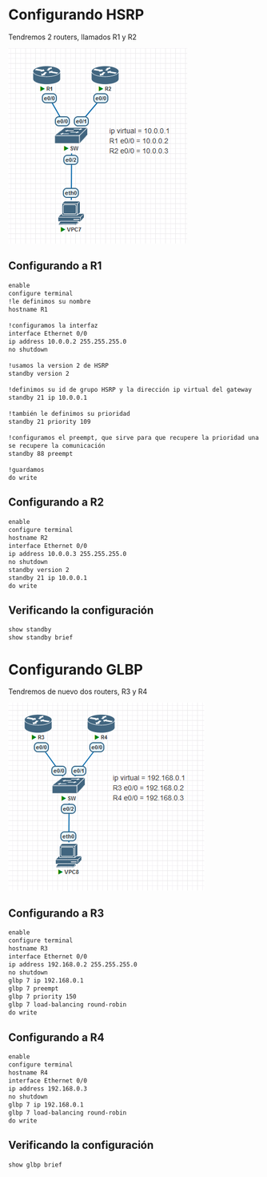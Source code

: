 # Configurando HSRP

Tendremos 2 routers, llamados R1 y R2

![Alt text](img/Captura%20de%20pantalla%202023-03-24%20132418.png)

## Configurando a R1

    enable
    configure terminal
    !le definimos su nombre
    hostname R1

    !configuramos la interfaz
    interface Ethernet 0/0
    ip address 10.0.0.2 255.255.255.0
    no shutdown

    !usamos la version 2 de HSRP
    standby version 2

    !definimos su id de grupo HSRP y la dirección ip virtual del gateway
    standby 21 ip 10.0.0.1
    
    !también le definimos su prioridad
    standby 21 priority 109

    !configuramos el preempt, que sirve para que recupere la prioridad una se recupere la comunicación
    standby 88 preempt

    !guardamos
    do write


## Configurando a R2

    enable
    configure terminal
    hostname R2
    interface Ethernet 0/0
    ip address 10.0.0.3 255.255.255.0
    no shutdown
    standby version 2
    standby 21 ip 10.0.0.1
    do write

## Verificando la configuración

    show standby
    show standby brief

# Configurando GLBP

Tendremos de nuevo dos routers, R3 y R4

![Alt text](img/Captura%20de%20pantalla%202023-03-24%20132451.png)

## Configurando a R3

    enable
    configure terminal
    hostname R3
    interface Ethernet 0/0
    ip address 192.168.0.2 255.255.255.0
    no shutdown
    glbp 7 ip 192.168.0.1
    glbp 7 preempt
    glbp 7 priority 150
    glbp 7 load-balancing round-robin
    do write

## Configurando a R4

    enable
    configure terminal
    hostname R4
    interface Ethernet 0/0
    ip address 192.168.0.3
    no shutdown
    glbp 7 ip 192.168.0.1
    glbp 7 load-balancing round-robin
    do write

## Verificando la configuración

    show glbp brief






